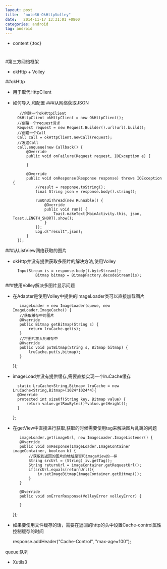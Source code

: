 ```yaml
---
layout: post
title:  "note36-OkHttpVolley"
date:   2014-11-17 13:31:01 +0800
categories: android
tag: android
---
```


* content
{:toc}
#
#第三方网络框架
- okHttp + Volley

##okHttp
- 用于取代HttpClient
- 如何导入,和配置
###从网络获取JSON

         //创建一个okHttpClient
        OkHttpClient okHttpClient = new OkHttpClient();
        //创建一个request请求
        Request request = new Request.Builder().url(url).build();
        //创建一个Call
        Call call = okHttpClient.newCall(request);
        //发送Call
        call.enqueue(new Callback() {
            @Override
            public void onFailure(Request request, IOException e) {
    
            }
            
            @Override
            public void onResponse(Response response) throws IOException {
                //result = response.toString();
                final String json = response.body().string();
    
                runOnUiThread(new Runnable() {
                    @Override
                    public void run() {
                        Toast.makeText(MainActivity.this, json, Toast.LENGTH_SHORT).show();
                    }
                });
                Log.d("result",json);
            }
        });

###从ListView网络获取的图片
- okHttp并没有提供获取多图片的解决方法,使用Volley

        InputStream is = response.body().byteStream();
                Bitmap bitmap = BitmapFactory.decodeStream(is);

###使用Volley解决多图片显示问题
- 在Adapter是使用Volley中提供的ImageLoader类可以直接加载图片

         imageLoader = new ImageLoader(queue, new ImageLoader.ImageCache() {
         //获取缓存中的图片
         @Override
         public Bitmap getBitmap(String s) {
             return lruCache.get(s);
         }
         //将图片放入到缓存中
         @Override
         public void putBitmap(String s, Bitmap bitmap) {
             lruCache.put(s,bitmap);
         }
     });
- imageLoad并没有提供缓存,需要直接实现一个lruCache缓存

        static LruCache<String,Bitmap> lruCache = new LruCache<String,Bitmap>(1024*1024*4){
        @Override
        protected int sizeOf(String key, Bitmap value) {
            return value.getRowBytes()*value.getHeight();
        }
    };
- 在getView中直接进行获取,获取的时候需要使用tag来解决图片乱跳的问题

         imageLoader.get(imageUrl, new ImageLoader.ImageListener() {
         @Override
         public void onResponse(ImageLoader.ImageContainer imageContainer, boolean b) {
             //获取到返回的图片的地址是否和imageView的一样
             String srcUrl = (String) iv.getTag();
             String returnUrl = imageContainer.getRequestUrl();
             if(srcUrl.equals(returnUrl)){
                 iv.setImageBitmap(imageContainer.getBitmap());
             }
         }
         
         @Override
         public void onErrorResponse(VolleyError volleyError) {
         
         }
     });
- 如果要使用文件缓存的话，需要在返回的http的头中设置Cache-control属性控制缓存的时间

     response.addHeader("Cache-Control", "max-age=100");



queue:队列




- Xutils3



